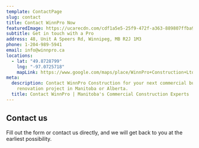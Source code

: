 ```yaml
---
template: ContactPage
slug: contact
title: Contact WinnPro Now
featuredImage: https://ucarecdn.com/cdf1a5e5-25f9-472f-a363-889807ffba97/
subtitle: Get in touch with a Pro
address: 48, Unit A Speers Rd, Winnipeg, MB R2J 1M3
phone: 1-204-989-5941
email: info@winnpro.ca
locations:
  - lat: "49.8728799"
    lng: "-97.0725718"
    mapLink: https://www.google.com/maps/place/WinnPro+Construction+Ltd/@49.8728799,-97.0725718,15z/data=!4m5!3m4!1s0x0:0x695df3daa08feddb!8m2!3d49.8728799!4d-97.0725718
meta:
  description: Contact WinnPro Construction for your next commercial building or
    renovation project in Manitoba or Alberta.
  title: Contact WinnPro | Manitoba's Commercial Construction Experts
---
```

## Contact us

Fill out the form or contact us directly, and we will get back to you at the earliest possibility.